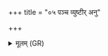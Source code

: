 +++
title = "०५ पञ्च व्युष्टीर् अनु"

+++
<details><summary>मूलम् (GR)</summary>

पञ्च व्युष्टीर् अनु पञ्च दोहा  
गां पञ्चनाम्नीम् ऋतवो ऽनु पञ्च । +++(Bhatt. ṛtavonu)+++  
पञ्च दिशः पञ्चदशेन क्ल्̥प्तास्  
ता एकमूर्ध्नीर् अभि लोकम् एकम् ॥
</details>